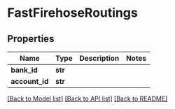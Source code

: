 # FastFirehoseRoutings

## Properties
Name | Type | Description | Notes
------------ | ------------- | ------------- | -------------
**bank_id** | **str** |  | 
**account_id** | **str** |  | 

[[Back to Model list]](../README.md#documentation-for-models) [[Back to API list]](../README.md#documentation-for-api-endpoints) [[Back to README]](../README.md)


